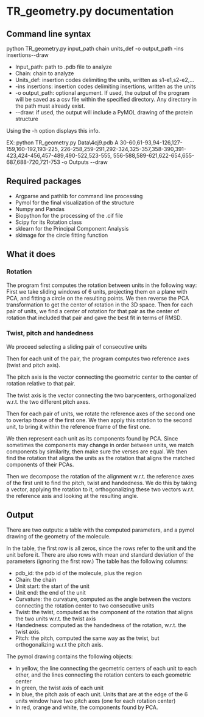 # TR_geometry.py documentation


## Command line syntax
python TR_geometry.py input_path chain units_def -o output_path -ins insertions--draw
- Input_path: path to .pdb file to analyze
- Chain: chain to analyze
- Units_def: insertion codes delimiting the units, written as s1-e1,s2-e2,...
- -ins insertions: insertion codes delimiting insertions, written as the units
- -o output_path: optional argument. If used, the output of the program will be saved as a csv file within the specified directory. Any directory in the path must already exist.
- --draw: if used, the output will include a PyMOL drawing of the protein structure

Using the -h option displays this info.

EX: python TR_geometry.py Data\4cj9.pdb A 30-60,61-93,94-126,127-159,160-192,193-225, 226-258,259-291,292-324,325-357,358-390,391-423,424-456,457-489,490-522,523-555,
556-588,589-621,622-654,655-687,688-720,721-753 -o Outputs --draw
## Required packages

- Argparse and pathlib for command line processing 
- Pymol for the final visualization of the structure
- Numpy and Pandas
- Biopython for the processing of the .cif file
- Scipy for its Rotation class
- sklearn for the Principal Component Analysis
- skimage for the circle fitting function

## What it does

### Rotation

The program first computes the rotation between units in the following way:
First we take sliding windows of 6 units, projecting them on a plane with PCA, and fitting a circle on the resulting points. We then reverse the PCA transformation to get the center of rotation in the 3D space.
Then for each pair of units, we find a center of rotation for that pair as the center of rotation that included that pair and gave the best fit in terms of RMSD.

### Twist, pitch and handedness

We proceed selecting a sliding pair of consecutive units

Then for each unit of the pair, the program computes two reference axes (twist and pitch axis).

The pitch axis is the vector connecting the geometric center to the center of rotation relative to that pair.

The twist axis is the vector connecting the two barycenters, orthogonalized w.r.t. the two different pitch axes.



Then for each pair of units, we rotate the reference axes of the second one to overlap those of the first one.
We then apply this rotation to the second unit, to bring it within the reference frame of the first one.

We then represent each unit as its components found by PCA.
Since sometimes the components may change in order between units, we match components by similarity, then make sure the verses are equal.
We then find the rotation that aligns the units as the rotation that aligns the matched components of their PCAs.

Then we decompose the rotation of the alignment w.r.t. the reference axes of the first unit to find the pitch, twist and handedness.
We do this by taking a vector, applying the rotation to it, orthogonalizing these two vectors w.r.t. the reference axis and looking at the resulting angle.

## Output

There are two outputs: a table with the computed parameters, and a pymol drawing of the geometry of the molecule.

In the table, the first row is all zeros, since the rows refer to the unit and the unit before it.
There are also rows with mean and standard deviation of the parameters (ignoring the first row.)
The table has the following columns:
- pdb_id: the pdb id of the molecule, plus the region
- Chain: the chain
- Unit start: the start of the unit
- Unit end: the end of the unit
- Curvature: the curvature, computed as the angle between the vectors connecting the rotation center to two consecutive units
- Twist: the twist, computed as the component of the rotation that aligns the two units w.r.t. the twist axis
- Handedness: computed as the handedness of the rotation, w.r.t. the twist axis.
- Pitch: the pitch, computed the same way as the twist, but orthogonalizing w.r.t the pitch axis.

The pymol drawing contains the following objects:
- In yellow, the line connecting the geometric centers of each unit to each other, and the lines connecting the rotation centers to each geometric center
- In green, the twist axis of each unit
- In blue, the pitch axis of each unit. Units that are at the edge of the 6 units window have two pitch axes (one for each rotation center)
- In red, orange and white, the components found by PCA.
